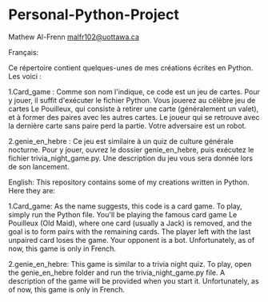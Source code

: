 # Personal-Python-Project

Mathew Al-Frenn
malfr102@uottawa.ca

Français:

Ce répertoire contient quelques-unes de mes créations écrites en Python. Les voici :

1.Card_game : Comme son nom l'indique, ce code est un jeu de cartes. Pour y jouer, il suffit d'exécuter le fichier Python. Vous jouerez au célèbre jeu de cartes Le Pouilleux, qui consiste à retirer une carte (généralement un valet), et à former des paires avec les autres cartes. Le joueur qui se retrouve avec la dernière carte sans paire perd la partie. Votre adversaire est un robot.

2.genie_en_hebre : Ce jeu est similaire à un quiz de culture générale nocturne. Pour y jouer, ouvrez le dossier genie_en_hebre, puis exécutez le fichier trivia_night_game.py. Une description du jeu vous sera donnée lors de son lancement.


English:
This repository contains some of my creations written in Python. Here they are:

1.Card_game: As the name suggests, this code is a card game. To play, simply run the Python file. You'll be playing the famous card game Le Pouilleux (Old Maid), where one card (usually a Jack) is removed, and the goal is to form pairs with the remaining cards. The player left with the last unpaired card loses the game. Your opponent is a bot.
Unfortunately, as of now, this game is only in French.

2.genie_en_hebre: This game is similar to a trivia night quiz. To play, open the genie_en_hebre folder and run the trivia_night_game.py file. A description of the game will be provided when you start it.
Unfortunately, as of now, this game is only in French.
